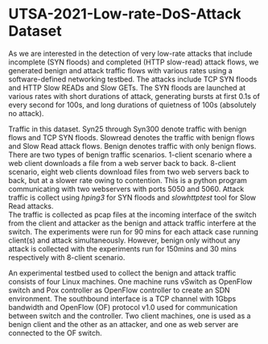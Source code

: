 # UTSA-2021-Low-rate-DoS-Attack Dataset
As we are interested in the detection of very low-rate attacks that include incomplete (SYN floods) and completed (HTTP slow-read) attack
flows, we generated benign and attack traffic flows with various rates using a software-defined networking testbed. The attacks include TCP SYN
floods and HTTP Slow READs and Slow GETs. The SYN floods are launched at various rates with short durations of attack, generating bursts at first 0.1s of every second for 100s, and long durations of quietness of 100s (absolutely no attack).

Traffic in this dataset.
  Syn25 through Syn300 denote traffic with benign flows and TCP SYN floods. 
  Slowread denotes the traffic with benign flows and Slow Read attack flows. 
  Benign denotes traffic with only benign flows. 
There are two types of benign traffic scenarios. 
  1-client scenario where a web client downloads a file from a web server back to back. 
  8-client scenario, eight web clients download files from two web servers back to back, but at a slower rate owing to contention. This is a python program   
  communicating with two webservers with ports 5050 and 5060.
Attack traffic is collect using _hping3_ for SYN floods and _slowhttptest_ tool for Slow Read attacks.  
The traffic is collected as pcap files at the incoming interface of the switch from the client and attacker as the benign and attack traffic interfere at the switch. The experiments were run for 90 mins for each attack case running client(s) and attack simultaneously. However, benign only without any attack is collected with the experiments run for 150mins and 30 mins respectively with 8-client scenario.

An experimental testbed used to collect the benign and attack traffic consists of four Linux machines. One machine runs vSwitch as OpenFlow switch and Pox
controller as OpenFlow controller to create an SDN environment. The southbound interface is a TCP channel with 1Gbps bandwidth and OpenFlow (OF) protocol v1.0 used for communication between switch and the controller. Two client machines, one is used as a benign client and the other as an attacker, and one as web server are connected to the OF switch.
